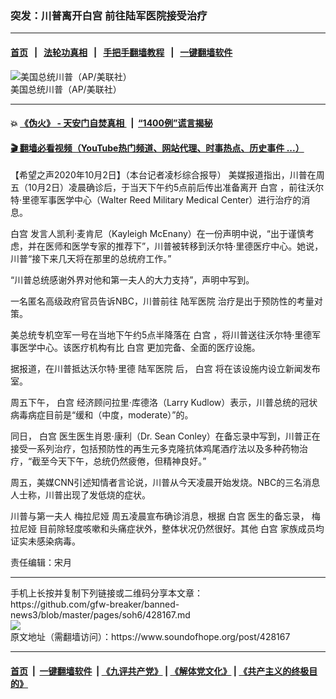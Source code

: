 ### 突发：川普离开白宫 前往陆军医院接受治疗
------------------------

#### [首页](https://github.com/gfw-breaker/banned-news3/blob/master/README.md) &nbsp;&nbsp;|&nbsp;&nbsp; [法轮功真相](https://github.com/begood0513/basic/blob/master/README.md)  &nbsp;&nbsp;|&nbsp;&nbsp; [手把手翻墙教程](https://github.com/gfw-breaker/guides/wiki)  &nbsp;&nbsp;|&nbsp;&nbsp; [一键翻墙软件](https://github.com/gfw-breaker/nogfw/blob/master/README.md)  



<div><img alt="美国总统川普（AP/美联社）" src="https://img.soundofhope.org/2020-10/aptrump-1601673618232.jpeg"/>
<br/><figcaption class="caption">
 美国总统川普（AP/美联社）
</figcaption></div><hr/>

#### 💥 [《伪火》 - 天安门自焚真相 ](http://158.247.195.190:10000/videos/blog/weihuo.html)&nbsp; |&nbsp; [“1400例”谎言揭秘  ](http://158.247.195.190:10000/videos/blog/jiexi1400.html)

#### [ 🎬  翻墙必看视频（YouTube热门频道、网站代理、时事热点、历史事件 ...）](https://github.com/gfw-breaker/links/blob/master/banned.md)

<div><div class="Content__Wrapper sc-1bvya0-0 grZQxZ">
 <p class="meta-top">
  <span class="meta">
   【希望之声2020年10月2日】（本台记者凌杉综合报导）
  </span>
  美媒报道指出，川普在周五（10月2日）凌晨确诊后，于当天下午约5点前后传出准备离开
  <ok href="/term/1388">
   白宫
  </ok>
  ，前往沃尔特·里德军事医学中心（Walter Reed Military Medical Center）进行治疗的消息。
 </p>
 <p>
  <ok href="/term/1388">
   白宫
  </ok>
  发言人凯利·麦肯尼（Kayleigh McEnany）在一份声明中说，“出于谨慎考虑，并在医师和医学专家的推荐下”，川普被转移到沃尔特·里德医疗中心。她说，川普“接下来几天将在那里的总统府工作。”
 </p>
 <div class="AD_Embed__Wrap-sc-1xslmin-0 igMuqX module desktop">
  <div>
  </div>
 </div>
 <p>
  “川普总统感谢外界对他和第一夫人的大力支持”，声明中写到。
 </p>
 <p>
  一名匿名高级政府官员告诉NBC，川普前往
  <ok href="/term/389278">
   陆军医院
  </ok>
  治疗是出于预防性的考量对策。
 </p>
 <p>
  美总统专机空军一号在当地下午约5点半降落在
  <ok href="/term/1388">
   白宫
  </ok>
  ，将川普送往沃尔特·里德军事医学中心。该医疗机构有比
  <ok href="/term/1388">
   白宫
  </ok>
  更加完备、全面的医疗设施。
 </p>
 <p>
  据报道，在川普抵达沃尔特·里德
  <ok href="/term/389278">
   陆军医院
  </ok>
  后，
  <ok href="/term/1388">
   白宫
  </ok>
  将在该设施内设立新闻发布室。
 </p>
 <p>
  周五下午，
  <ok href="/term/1388">
   白宫
  </ok>
  经济顾问拉里·库德洛（Larry Kudlow）表示，川普总统的冠状病毒病症目前是“缓和（中度，moderate）”的。
 </p>
 <p>
  同日，
  <ok href="/term/1388">
   白宫
  </ok>
  医生医生肖恩·康利（Dr. Sean Conley）在备忘录中写到，川普正在接受一系列治疗，包括预防性的再生元多克隆抗体鸡尾酒疗法以及多种药物治疗，“截至今天下午，总统仍然疲倦，但精神良好。”
 </p>
 <p>
  周五，美媒CNN引述知情者言论说，川普从今天凌晨开始发烧。NBC的三名消息人士称，川普出现了发低烧的症状。
 </p>
 <p>
  川普与第一夫人
  <ok href="/term/27305">
   梅拉尼娅
  </ok>
  周五凌晨宣布确诊消息，根据
  <ok href="/term/1388">
   白宫
  </ok>
  医生的备忘录，
  <ok href="/term/27305">
   梅拉尼娅
  </ok>
  目前除轻度咳嗽和头痛症状外，整体状况仍然很好。其他
  <ok href="/term/1388">
   白宫
  </ok>
  家族成员均证实未感染病毒。
 </p>
 <p class="meta-btm">
  责任编辑：宋月
 </p>
</div>
</div>
<hr/>
手机上长按并复制下列链接或二维码分享本文章：<br/>
https://github.com/gfw-breaker/banned-news3/blob/master/pages/soh6/428167.md <br/>
<a href='https://github.com/gfw-breaker/banned-news3/blob/master/pages/soh6/428167.md'><img src='https://github.com/gfw-breaker/banned-news3/blob/master/pages/soh6/428167.md.png'/></a> <br/>
原文地址（需翻墙访问）：https://www.soundofhope.org/post/428167


------------------------
#### [首页](https://github.com/gfw-breaker/banned-news3/blob/master/README.md) &nbsp;|&nbsp; [一键翻墙软件](https://github.com/gfw-breaker/nogfw/blob/master/README.md) &nbsp;| [《九评共产党》](https://github.com/gfw-breaker/9ping.md/blob/master/README.md#九评之一评共产党是什么) | [《解体党文化》](https://github.com/gfw-breaker/jtdwh.md/blob/master/README.md) | [《共产主义的终极目的》](https://github.com/gfw-breaker/gczydzjmd.md/blob/master/README.md)


<img src='http://gfw-breaker.win/banned-news3/pages/soh6/428167.md' width='0px' height='0px'/>